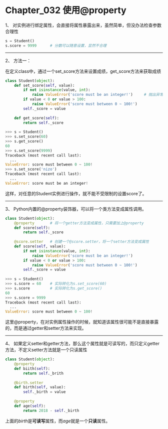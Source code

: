 # Chapter_032   使用@property

1、 对实例进行绑定属性，会直接将属性暴露出来，虽然简单，但没办法检查参数合理性
```python
s = Student()
s.score = 9999      # 分数可以随意设置，显然不合理
```

---

2、 方法一：

在定义class中，通过一个set_score方法来设置成绩，get_score方法来获取成绩

```python
class Student(object):
    def set_score(self, value):
        if not isinstance(value, int):
            raise ValueError('score must be an integer!')     # 抛出异常
        if value < 0 or value > 100:
            raise ValueError('score must between 0 ~ 100!')
        self._score = value
        
    def get_score(self):
        return self._score
        
>>> s = Student()
>>> s.set_score(60)
>>> s.get_score()
60
>>> s.set_score(9999)
Traceback (most recent call last):
  ...
ValueError: score must between 0 ~ 100!
>>> s.set_score('nizo')
Traceback (most recent call last):
  ...
ValueError: score must be an integer!
```

这样，对任意的Student实例进行操作，就不能不受限制的设置score了。

---

3、 Python内置的@property装饰器，可以将一个类方法变成属性调用。

```python
class Student(object):
    @property       # 将一个getter方法变成属性，只需要加上@property
    def score(self):
        return self._score
        
    @score.setter   # 创建一个@score.setter，将一个setter方法变成属性
    def score(self, value):
        if not isinstance(value, int):
            raise ValueError('score must be an integer!')
        if value < 0 or value > 100:
            raise ValueError('score must between 0 ~ 100!')
        self._score = value
    
>>> s = Student()
>>> s.score = 60    # 实际转化为s.set_score(60)
>>> s.score         # 实际转化为s.get_score()
60
>>> s.score = 9999
Traceback (most recent call last):
  ...
ValueError: score must between 0 ~ 100!
```

这里@property，在对实例属性操作的时候，就知道该属性很可能不是直接暴露的，而是通过getter和setter方法来实现。

---

4、 如果定义setter和getter方法，那么这个属性就是可读写的，而只定义getter方法，不定义setter方法就是一个只读属性

```python
class Student(object):
    @property
    def biith(self):
        return self._brith
        
    @birth.setter
    def birth(self, value):
        self._birth = value
        
    @property
    def age(self):
        return 2018 - self._birth
```

上面的*birth*是**可读写**属性，而*age*就是一个**只读**属性。
